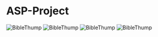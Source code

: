 # ASP-Project
![BibleThump](https://git.io/BibleThump)
![BibleThump](https://git.io/BibleThump)
![BibleThump](https://git.io/BibleThump)
![BibleThump](https://git.io/BibleThump)
